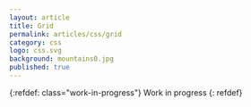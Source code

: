 ```yaml
---
layout: article
title: Grid
permalink: articles/css/grid
category: css
logo: css.svg
background: mountains0.jpg
published: true
---
```


{:refdef: class="work-in-progress"}
Work in progress
{: refdef}
